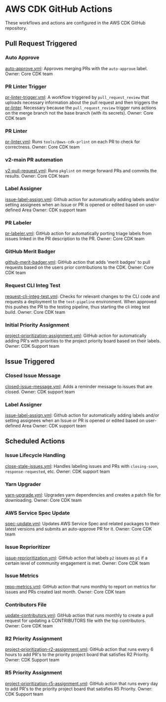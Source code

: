# AWS CDK GitHub Actions

These workflows and actions are configured in the AWS CDK GitHub repository.

## Pull Request Triggered

### Auto Approve

[auto-approve.yml](auto-approve.yml): Approves merging PRs with the
`auto-approve` label.
Owner: Core CDK team

### PR Linter Trigger

[pr-linter-trigger.yml](pr-linter-trigger.yml): A workflow triggered by `pull_request_review`
that uploads necessary information about the pull request and then triggers the
[pr-linter](pr-linter.yml). Necessary because the `pull_request_review` trigger runs actions
on the merge branch not the base branch (with its secrets).
Owner: Core CDK team

### PR Linter

[pr-linter.yml](pr-linter.yml): Runs `tools/@aws-cdk-prlint` on each PR to
check for correctness.
Owner: Core CDK team

### v2-main PR automation

[v2-pull-request.yml](v2-pull-request.yml): Runs `pkglint` on merge forward PRs
and commits the results.
Owner: Core CDK team

### Label Assigner

[issue-label-assign.yml](issue-label-assign.yml): Github action for automatically adding labels and/or setting assignees when an Issue or PR is opened or edited based on user-defined Area
Owner: CDK support team

### PR Labeler

[pr-labeler.yml](pr-labeler.yml): GitHub action for automatically porting triage labels from issues
linked in the PR description to the PR.
Owner: Core CDK team

### GitHub Merit Badger

[github-merit-badger.yml](github-merit-badger.yml): GitHub action that adds 'merit badges' to pull
requests based on the users prior contributions to the CDK.
Owner: Core CDK team

### Request CLI Integ Test

[request-cli-integ-test.yml](request-cli-integ-test.yml):
Checks for relevant changes to the CLI code and requests a deployment to the `test-pipeline` environment.
When approved this pushes the PR to the testing pipeline,
thus starting the cli integ test build.
Owner: Core CDK team

### Initial Priority Assignment

[project-prioritization-assignment.yml](project-prioritization-assignment.yml): GitHub action for automatically adding PR's with priorities to the project priority board based on their labels.
Owner: CDK Support team

## Issue Triggered

### Closed Issue Message

[closed-issue-message.yml](closed-issue-message.yml): Adds a reminder message
to issues that are closed.
Owner: CDK support team

### Label Assigner

[issue-label-assign.yml](issue-label-assign.yml): Github action for automatically adding labels and/or setting assignees when an Issue or PR is opened or edited based on user-defined Area
Owner: CDK support team

## Scheduled Actions

### Issue Lifecycle Handling

[close-stale-issues.yml](close-stale-issues.yml): Handles labeling issues and
PRs with `closing-soon`, `response-requested`, etc.
Owner: CDK support team

### Yarn Upgrader

[yarn-upgrade.yml](yarn-upgrade.yml): Upgrades yarn dependencies and creates a
patch file for downloading.
Owner: Core CDK team

### AWS Service Spec Update

[spec-update.yml](spec-update.yml): Updates AWS Service Spec and related packages to their latest versions
and submits an auto-approve PR for it.
Owner: Core CDK team

### Issue Reprioritizer

[issue-reprioritization.yml](issue-reprioritization.yml): GitHub action that labels `p2`
issues as `p1` if a certain level of community engagement is met.
Owner: Core CDK team

### Issue Metrics

[repo-metrics.yml](repo-metrics.yml): GitHub action that runs monthly to report on metrics for issues and PRs created last month.
Owner: Core CDK team

### Contributors File

[update-contributors.yml](update-contributors.yml): GitHub action that runs monthly to create a pull request for updating a CONTRIBUTORS file with the top contributors.
Owner: Core CDK team

### R2 Priority Assignment

[project-prioritization-r2-assignment.yml](project-prioritization-r2-assignment.yml): GitHub action that runs every 6 hours to add PR's to the priority project board that satisfies R2 Priority.
Owner: CDK Support team

### R5 Priority Assignment

[project-prioritization-r5-assignment.yml](project-prioritization-r5-assignment.yml): GitHub action that runs every day to add PR's to the priority project board that satisfies R5 Priority.
Owner: CDK Support team